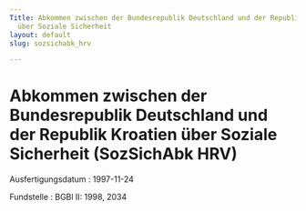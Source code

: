 ```yaml
---
Title: Abkommen zwischen der Bundesrepublik Deutschland und der Republik Kroatien
  über Soziale Sicherheit
layout: default
slug: sozsichabk_hrv

---
```


# Abkommen zwischen der Bundesrepublik Deutschland und der Republik Kroatien über Soziale Sicherheit (SozSichAbk HRV)

Ausfertigungsdatum
:   1997-11-24

Fundstelle
:   BGBl II: 1998, 2034

